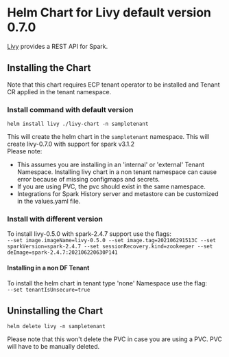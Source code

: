 # Helm Chart for Livy default version 0.7.0

[Livy](https://livy.incubator.apache.org/) provides a REST API for Spark.

## Installing the Chart

Note that this chart requires ECP tenant operator to be installed and Tenant CR applied in the tenant namespace.

### Install command with default version
`helm install livy ./livy-chart -n sampletenant`

This will create the helm chart in the `sampletenant` namespace. This will create livy-0.7.0 with support for spark v3.1.2  
Please note:
* This assumes you are installing in an 'internal' or 'external' Tenant Namespace. Installing livy chart in a non tenant namespace can cause error because of missing configmaps and secrets.
* If you are using PVC, the pvc should exist in the same namespace.
* Integrations for Spark History server and metastore can be customized in the values.yaml file.

### Install with different version
To install livy-0.5.0 with spark-2.4.7 support use the flags: <br>
`--set image.imageName=livy-0.5.0 --set image.tag=202106291513C --set sparkVersion=spark-2.4.7 --set sessionRecovery.kind=zookeeper --set deImage=spark-2.4.7:202106220630P141 `

#### Installing in a non DF Tenant
To install the helm chart in tenant type 'none' Namespace use the flag:  
`--set tenantIsUnsecure=true `

## Uninstalling the Chart
`helm delete livy -n sampletenant`

Please note that this won't delete the PVC in case you are using a PVC. PVC will have to be manually deleted.
